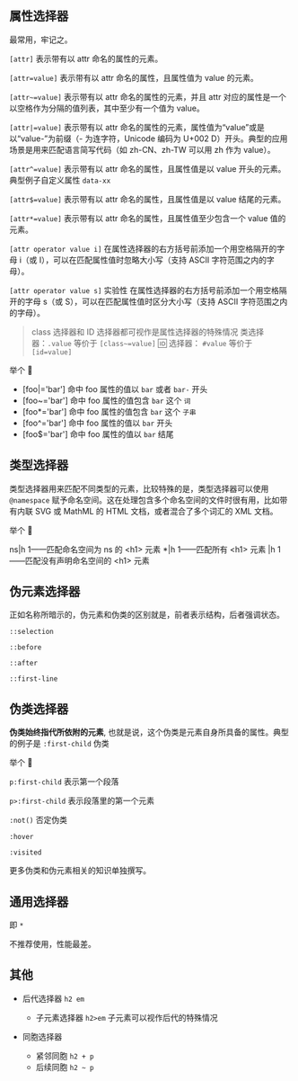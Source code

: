 ## 属性选择器

最常用，牢记之。

`[attr]`
表示带有以 attr 命名的属性的元素。

`[attr=value]`
表示带有以 attr 命名的属性，且属性值为 value 的元素。

`[attr~=value]`
表示带有以 attr 命名的属性的元素，并且 attr 对应的属性是一个以空格作为分隔的值列表，其中至少有一个值为 value。

`[attr|=value]`
表示带有以 attr 命名的属性的元素，属性值为“value”或是以“value-”为前缀（- 为连字符，Unicode 编码为 U+002 D）开头。典型的应用场景是用来匹配语言简写代码（如 zh-CN、zh-TW 可以用 zh 作为 value）。

`[attr^=value]`
表示带有以 attr 命名的属性，且属性值是以 value 开头的元素。典型例子自定义属性 `data-xx`

`[attr$=value]`
表示带有以 attr 命名的属性，且属性值是以 value 结尾的元素。

`[attr*=value]`
表示带有以 attr 命名的属性，且属性值至少包含一个 value 值的元素。

`[attr operator value i]`
在属性选择器的右方括号前添加一个用空格隔开的字母 i（或 I），可以在匹配属性值时忽略大小写（支持 ASCII 字符范围之内的字母）。

`[attr operator value s]` 实验性
在属性选择器的右方括号前添加一个用空格隔开的字母 s（或 S），可以在匹配属性值时区分大小写（支持 ASCII 字符范围之内的字母）。

> class 选择器和 ID 选择器都可视作是属性选择器的特殊情况
> 类选择器：`.value` 等价于 `[class~=value]`
> 🆔 选择器： `#value` 等价于 `[id=value]`

举个 🌰

- [foo|='bar'] 命中 foo 属性的值以 `bar` 或者 `bar-` 开头
- [foo~='bar'] 命中 foo 属性的值包含 `bar` 这个 `词`
- [foo*='bar'] 命中 foo 属性的值包含 `bar` 这个 `子串`
- [foo^='bar'] 命中 foo 属性的值以 `bar` 开头
- [foo$='bar'] 命中 foo 属性的值以 `bar` 结尾

## 类型选择器

类型选择器用来匹配不同类型的元素，比较特殊的是，类型选择器可以使用 `@namespace` 赋予命名空间。这在处理包含多个命名空间的文件时很有用，比如带有内联 SVG 或 MathML 的 HTML 文档，或者混合了多个词汇的 XML 文档。

举个 🌰

ns\|h 1——匹配命名空间为 ns 的 \<h1\> 元素
\*\|h 1——匹配所有 \<h1\> 元素
\|h 1——匹配没有声明命名空间的 \<h1\> 元素

## 伪元素选择器

正如名称所暗示的，伪元素和伪类的区别就是，前者表示结构，后者强调状态。

`::selection`

`::before`

`::after`

`::first-line`

## 伪类选择器

**伪类始终指代所依附的元素**, 也就是说，这个伪类是元素自身所具备的属性。典型的例子是 `:first-child` 伪类

举个 🌰

`p:first-child` 表示第一个段落

`p>:first-child` 表示段落里的第一个元素

`:not()` 否定伪类

`:hover`

`:visited`

更多伪类和伪元素相关的知识单独撰写。

## 通用选择器

即 `*`

不推荐使用，性能最差。

## 其他

- 后代选择器 `h2 em`

  - 子元素选择器 `h2>em` 子元素可以视作后代的特殊情况

- 同胞选择器

  - 紧邻同胞 `h2 + p`
  - 后续同胞 `h2 ~ p`
